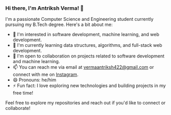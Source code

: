  
### Hi there, I'm Antriksh Verma! 👋

I'm a passionate Computer Science and Engineering student currently pursuing my B.Tech degree. Here's a bit about me:

- 👀 I'm interested in software development, machine learning, and web development.
- 🌱 I'm currently learning data structures, algorithms, and full-stack web development.
- 💼 I'm open to collaboration on projects related to software development and machine learning.
- 📫 You can reach me via email at vermaantriksh422@gmail.com or connect with me on [Instagram](https://www.instagram.com/vermaantriksh2204/).
- 😄 Pronouns: he/him
- ⚡ Fun fact: I love exploring new technologies and building projects in my free time!

Feel free to explore my repositories and reach out if you'd like to connect or collaborate!

<!--
**Antriksh422/Antriksh422** is a ✨ special ✨ repository because its `README.md` (this file) appears on your GitHub profile.
You can click the Preview link to take a look at your changes.
-->
